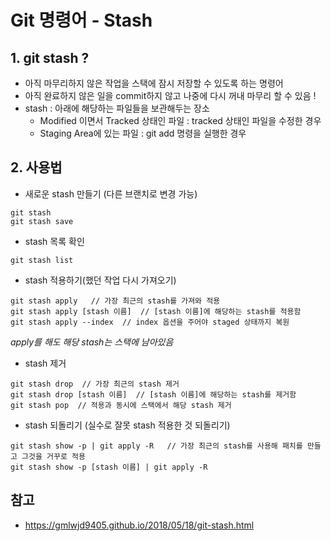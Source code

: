 # Git 명령어 - Stash

## 1. git stash ?
- 아직 마무리하지 않은 작업을 스택에 잠시 저장할 수 있도록 하는 명령어
- 아직 완료하지 않은 일을 commit하지 않고 나중에 다시 꺼내 마무리 할 수 있음 !
- stash : 아래에 해당하는 파일들을 보관해두는 장소
    - Modified 이면서 Tracked 상태인 파일 : tracked 상태인 파일을 수정한 경우
    - Staging Area에 있는 파일 : git add 명령을 실행한 경우
    
## 2. 사용법
- 새로운 stash 만들기 (다른 브랜치로 변경 가능)
```
git stash 
git stash save
```
- stash 목록 확인
```
git stash list
```
- stash 적용하기(했던 작업 다시 가져오기)
```
git stash apply   // 가장 최근의 stash를 가져와 적용
git stash apply [stash 이름]  // [stash 이름]에 해당하는 stash를 적용함
git stash apply --index  // index 옵션을 주어야 staged 상태까지 복원
```
*apply를 해도 해당 stash는 스택에 남아있음*

- stash 제거
```
git stash drop  // 가장 최근의 stash 제거
git stash drop [stash 이름]  // [stash 이름]에 해당하는 stash를 제거함
git stash pop  // 적용과 동시에 스택에서 해당 stash 제거
```
- stash 되돌리기 (실수로 잘못 stash 적용한 것 되돌리기)
```
git stash show -p | git apply -R   // 가장 최근의 stash를 사용해 패치를 만들고 그것을 거꾸로 적용
git stash show -p [stash 이름] | git apply -R
```

## 참고
- https://gmlwjd9405.github.io/2018/05/18/git-stash.html
